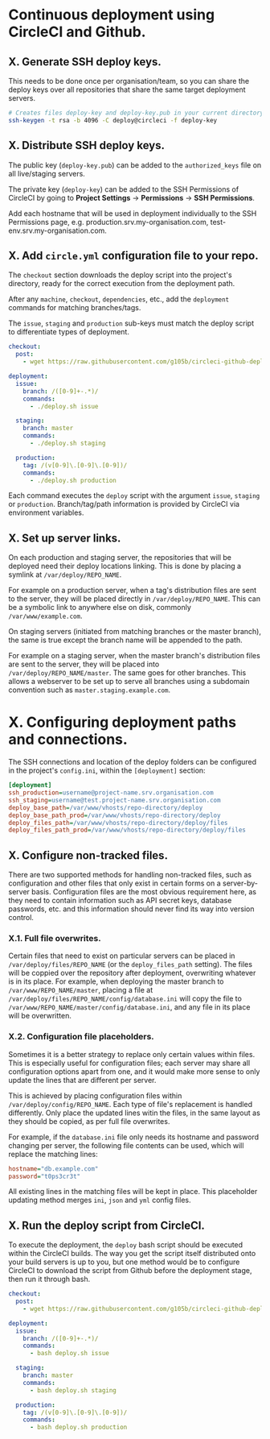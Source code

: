 # Continuous deployment using CircleCI and Github.

## X. Generate SSH deploy keys.

This needs to be done once per organisation/team, so you can share the deploy keys over all repositories that share the same target deployment servers.

```bash
# Creates files deploy-key and deploy-key.pub in your current directory.
ssh-keygen -t rsa -b 4096 -C deploy@circleci -f deploy-key
```

## X. Distribute SSH deploy keys.

The public key (`deploy-key.pub`) can be added to the `authorized_keys` file on all live/staging servers.

The private key (`deploy-key`) can be added to the SSH Permissions of CircleCI by going to **Project Settings** -> **Permissions** -> **SSH Permissions**.

Add each hostname that will be used in deployment individually to the SSH Permissions page, e.g. production.srv.my-organisation.com, test-env.srv.my-organisation.com.

## X. Add `circle.yml` configuration file to your repo.

The `checkout` section downloads the deploy script into the project's directory, ready for the correct execution from the deployment path.

After any `machine`, `checkout`, `dependencies`, etc., add the `deployment` commands for matching branches/tags.

The `issue`, `staging` and `production` sub-keys must match the deploy script to differentiate types of deployment.

```yml
checkout:
  post:
    - wget https://raw.githubusercontent.com/g105b/circleci-github-deploy/master/deploy.sh

deployment:
  issue:
    branch: /([0-9]+-.*)/
    commands:
      - ./deploy.sh issue

  staging:
    branch: master
    commands:
      - ./deploy.sh staging

  production:
    tag: /(v[0-9]\.[0-9]\.[0-9])/
    commands:
      - ./deploy.sh production
```

Each command executes the `deploy` script with the argument `issue`, `staging` or `production`. Branch/tag/path information is provided by CircleCI via environment variables.

## X. Set up server links.

On each production and staging server, the repositories that will be deployed need their deploy locations linking. This is done by placing a symlink at `/var/deploy/REPO_NAME`.

For example on a production server, when a tag's distribution files are sent to the server, they will be placed directly in `/var/deploy/REPO_NAME`. This can be a symbolic link to anywhere else on disk, commonly `/var/www/example.com`.

On staging servers (initiated from matching branches or the master branch), the same is true except the branch name will be appended to the path.

For example on a staging server, when the master branch's distribution files are sent to the server, they will be placed into `/var/deploy/REPO_NAME/master`. The same goes for other branches. This allows a webserver to be set up to serve all branches using a subdomain convention such as `master.staging.example.com`.

# X. Configuring deployment paths and connections.

The SSH connections and location of the deploy folders can be configured in the project's `config.ini`, within the `[deployment]` section:

```ini
[deployment]
ssh_production=username@project-name.srv.organisation.com
ssh_staging=username@test.project-name.srv.organisation.com
deploy_base_path=/var/www/vhosts/repo-directory/deploy
deploy_base_path_prod=/var/www/vhosts/repo-directory/deploy
deploy_files_path=/var/www/vhosts/repo-directory/deploy/files
deploy_files_path_prod=/var/www/vhosts/repo-directory/deploy/files
```

## X. Configure non-tracked files.

There are two supported methods for handling non-tracked files, such as configuration and other files that only exist in certain forms on a server-by-server basis. Configuration files are the most obvious requirement here, as they need to contain information such as API secret keys, database passwords, etc. and this information should never find its way into version control.

### X.1. Full file overwrites.

Certain files that need to exist on particular servers can be placed in `/var/deploy/files/REPO_NAME` (or the `deploy_files_path` setting). The files will be coppied over the repository after deployment, overwriting whatever is in its place. For example, when deploying the master branch to `/var/www/REPO_NAME/master`, placing a file at `/var/deploy/files/REPO_NAME/config/database.ini` will copy the file to `/var/www/REPO_NAME/master/config/database.ini`, and any file in its place will be overwritten.

### X.2. Configuration file placeholders.

Sometimes it is a better strategy to replace only certain values within files. This is especially useful for configuration files; each server may share all configuration options apart from one, and it would make more sense to only update the lines that are different per server.

This is achieved by placing configuration files within `/var/deploy/config/REPO_NAME`. Each type of file's replacement is handled differently. Only place the updated lines witin the files, in the same layout as they should be copied, as per full file overwrites.

For example, if the `database.ini` file only needs its hostname and password changing per server, the following file contents can be used, which will replace the matching lines:

```ini
hostname="db.example.com"
password="t0ps3cr3t"
```

All existing lines in the matching files will be kept in place. This placeholder updating method merges `ini`, `json` and `yml` config files.

## X. Run the deploy script from CircleCI.

To execute the deployment, the `deploy` bash script should be executed within the CircleCI builds. The way you get the script itself distributed onto your build servers is up to you, but one method would be to configure CircleCI to download the script from Github before the deployment stage, then run it through bash.

```yml
checkout:
  post:
    - wget https://raw.githubusercontent.com/g105b/circleci-github-deploy/master/deploy.sh

deployment:
  issue:
    branch: /([0-9]+-.*)/
    commands:
      - bash deploy.sh issue

  staging:
    branch: master
    commands:
      - bash deploy.sh staging

  production:
    tag: /(v[0-9]\.[0-9]\.[0-9])/
    commands:
      - bash deploy.sh production
```